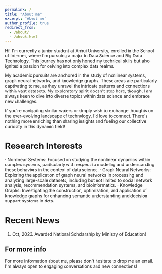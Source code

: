 ```yaml
---
permalink: /
title: "About me"
excerpt: "About me"
author_profile: true
redirect_from: 
  - /about/
  - /about.html
---
```


Hi! I'm currently a junior student at Anhui University, enrolled in the School of Internet, where I'm pursuing a major in Data Science and Big Data Technology. This journey has not only honed my technical skills but also ignited a passion for delving into complex data realms.

My academic pursuits are anchored in the study of nonlinear systems, graph neural networks, and knowledge graphs. These areas are particularly captivating to me, as they unravel the intricate patterns and connections within vast datasets. My exploratory spirit doesn't stop here, though; I am always keen to dive into diverse topics within data science and embrace new challenges.

If you're navigating similar waters or simply wish to exchange thoughts on the ever-evolving landscape of technology, I'd love to connect. There's nothing more enriching than sharing insights and fueling our collective curiosity in this dynamic field!

Research Interests
======
· Nonlinear Systems: Focused on studying the nonlinear dynamics within complex systems, particularly with respect to modeling and understanding these behaviors in the context of data science.
· Graph Neural Networks: Exploring the application of graph neural networks in processing and analyzing large-scale datasets, including but not limited to social network analysis, recommendation systems, and bioinformatics.
· Knowledge Graphs: Investigating the construction, optimization, and application of knowledge graphs for enhancing semantic understanding and decision support systems in data.

Recent News
======
1. Oct, 2023. Awarded National Scholarship by Ministry of Education!

For more info
------
For more information about me, please don't hesitate to drop me an email. I'm always open to engaging conversations and new connections!
